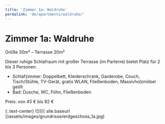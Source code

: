 ```yaml
---
title: 'Zimmer 1a: Waldruhe'
permalink: 'de/apartments/waldruhe/'
---
```


# Zimmer 1a: Waldruhe

Größe 30m² – Terrasse 20m²

Dieser ruhige Schlafraum mit großer Terrasse (im Parterre) bietet Platz für 2 bis 3 Personen.

* Schlafzimmer: Doppelbett, Kleiderschrank, Garderobe, Couch, Tisch/Stühle, TV-Gerät, gratis WLAN, Fließenboden, Massivholzmöbel geölt
* Bad: Dusche, WC, Föhn, Fließenboden

Preis: von 45 € bis 92 €

{:.text-center}
![]({{ site.baseurl }}assets/images/grundrisse/erdgeschoss_1a.jpg)
